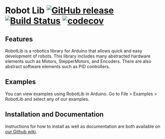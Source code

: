 # Robot Lib [![GitHub release](https://img.shields.io/github/release/SoonerRobotics/RobotLib.svg)](https://github.com/SoonerRobotics/RobotLib/releases) [![Build Status](https://travis-ci.com/SoonerRobotics/RobotLib.svg?branch=master)](https://travis-ci.com/SoonerRobotics/RobotLib) [![codecov](https://img.shields.io/codecov/c/github/SoonerRobotics/RobotLib.svg)](https://codecov.io/gh/SoonerRobotics/RobotLib)

## Features

RobotLib is a robotics library for Arduino that allows quick and easy development of robots. This library includes many abstracted hardware elements such as Motors, StepperMotors, and Encoders. There are also abstract software elements such as PID controllers.

## Examples

You can view examples using RobotLib in Arduino. Go to File > Examples > RobotLib and select any of our examples.

## Installation and Documentation

Instructions for how to install as well as documentation are both available on [our Github wiki](https://github.com/Sooner-Competitive-Robotics/RobotLib/wiki).